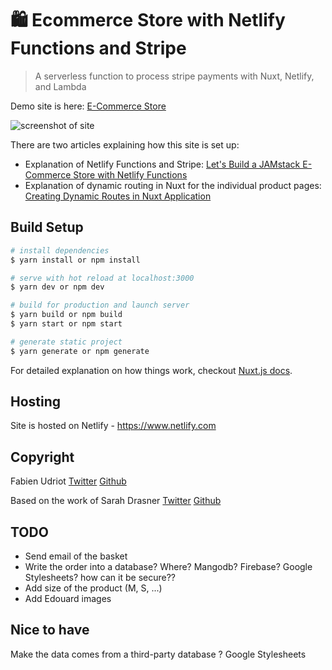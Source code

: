 # 🛍 Ecommerce Store with Netlify Functions and Stripe

> A serverless function to process stripe payments with Nuxt, Netlify, and Lambda

Demo site is here: [E-Commerce Store](https://ecommerce-netlify.netlify.com/)

![screenshot of site](https://s3-us-west-2.amazonaws.com/s.cdpn.io/28963/ecommerce-screenshot.jpg "E-Commerce Netlify Site")

There are two articles explaining how this site is set up:
* Explanation of Netlify Functions and Stripe: [Let's Build a JAMstack E-Commerce Store with Netlify Functions](https://css-tricks.com/lets-build-a-jamstack-e-commerce-store-with-netlify-functions/)
* Explanation of dynamic routing in Nuxt for the individual product pages: [Creating Dynamic Routes in Nuxt Application](https://css-tricks.com/creating-dynamic-routes-in-a-nuxt-application/)

## Build Setup

``` bash
# install dependencies
$ yarn install or npm install

# serve with hot reload at localhost:3000
$ yarn dev or npm dev

# build for production and launch server
$ yarn build or npm build
$ yarn start or npm start

# generate static project
$ yarn generate or npm generate
```

For detailed explanation on how things work, checkout [Nuxt.js docs](https://nuxtjs.org).

Hosting
-------

Site is hosted on Netlify - https://www.netlify.com

Copyright
---------

Fabien Udriot
[Twitter](https://twitter.com/fudriot)
[Github](https://github.com/fabarea)

Based on the work of Sarah Drasner 
[Twitter](https://twitter.com/sarah_edo)
[Github](https://github.com/sdras)
        
TODO
----

* Send email of the basket
* Write the order into a database? Where? Mangodb? Firebase? Google Stylesheets?
    how can it be secure??
* Add size of the product (M, S, ...)
* Add Edouard images

Nice to have
------------

Make the data comes from a third-party database ? Google Stylesheets
